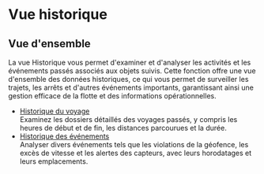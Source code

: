 # Vue historique

## Vue d'ensemble

La vue Historique vous permet d'examiner et d'analyser les activités et les événements passés associés aux objets suivis. Cette fonction offre une vue d'ensemble des données historiques, ce qui vous permet de surveiller les trajets, les arrêts et d'autres événements importants, garantissant ainsi une gestion efficace de la flotte et des informations opérationnelles.

- [Historique du voyage](vue-historique/historique-du-voyage.md)  
Examinez les dossiers détaillés des voyages passés, y compris les heures de début et de fin, les distances parcourues et la durée.
- [Historique des événements](vue-historique/historique-des-evenements.md)  
Analyser divers événements tels que les violations de la géofence, les excès de vitesse et les alertes des capteurs, avec leurs horodatages et leurs emplacements.